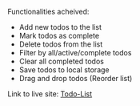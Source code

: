 Functionalities acheived:

- Add new todos to the list
- Mark todos as complete
- Delete todos from the list
- Filter by all/active/complete todos
- Clear all completed todos
- Save todos to local storage
- Drag and drop todos (Reorder list)

Link to live site: 
[Todo-List](https://jeyvers-todo-list.netlify.app/)
